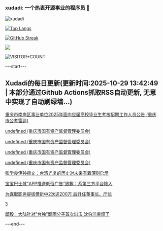 ### xudadi: 一个热衷开源事业的程序员 👋

![xudadi](https://github-readme-stats-git-masterorgs-github-readme-stats-team.vercel.app/api?username=xudadi)

[![Top Langs](https://github-readme-stats.vercel.app/api/top-langs/?username=xudadi)](https://github.com/anuraghazra/github-readme-stats)

[![GitHub Streak](https://streak-stats.demolab.com?user=xudadi&locale=zh_Hans)](https://git.io/streak-stats)

![](https://raw.githubusercontent.com/xudadi/xudadi/main/assets/github-contribution-grid-snake.svg)

![VISITOR+COUNT](https://komarev.com/ghpvc/?username=xudadi&label=VISITOR+COUNT)


---start---

## Xudadi的每日更新(更新时间:2025-10-29 13:42:49 | 本部分通过Github Actions抓取RSS自动更新, 无意中实现了自动刷绿墙...)

[重庆市南岸区事业单位2025年面向应届高校毕业生考核招聘工作人员公告 (重庆市公考雷达)](https://www.gongkaoleida.com/article/2667143)

[undefined (重庆市国有资产监督管理委员会)](https://dadilab.github.io/feeds/all.xml)

[undefined (重庆市国有资产监督管理委员会)](https://dadilab.github.io/feeds/all.xml)

[undefined (重庆市国有资产监督管理委员会)](https://dadilab.github.io/feeds/all.xml)

[undefined (重庆市国有资产监督管理委员会)](https://dadilab.github.io/feeds/all.xml)

[张学良侄孙撰文：台湾光复的历史对未来有着深刻启示](https://m.163.com/news/article/KD1BNR5D0530M570.html)

[宝宝巴士就"APP推送低俗广告"致歉：系第三方平台接入](https://m.163.com/news/article/KD189GP40514R9P4.html)

[为谋取职务提拔樊新中2次送200万 后升任董事长、厅长](https://m.163.com/news/article/KD074L2R0530M570.html)

[3](https://m.163.com/touch/news/sub/domestic)

[邱毅：大陆针对"台独"顽固分子首次出击 沈伯洋麻烦了](https://m.163.com/news/article/KD16JP1N0514R9OJ.html)

---end---
